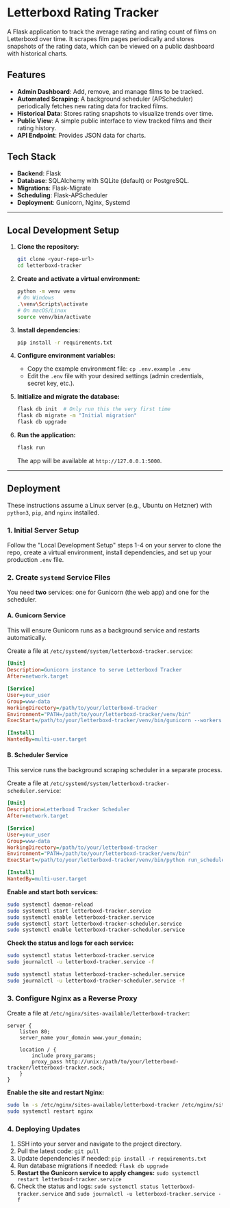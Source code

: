 # Letterboxd Rating Tracker

A Flask application to track the average rating and rating count of films on Letterboxd over time. It scrapes film pages periodically and stores snapshots of the rating data, which can be viewed on a public dashboard with historical charts.

## Features

-   **Admin Dashboard**: Add, remove, and manage films to be tracked.
-   **Automated Scraping**: A background scheduler (APScheduler) periodically fetches new rating data for tracked films.
-   **Historical Data**: Stores rating snapshots to visualize trends over time.
-   **Public View**: A simple public interface to view tracked films and their rating history.
-   **API Endpoint**: Provides JSON data for charts.

## Tech Stack

-   **Backend**: Flask
-   **Database**: SQLAlchemy with SQLite (default) or PostgreSQL.
-   **Migrations**: Flask-Migrate
-   **Scheduling**: Flask-APScheduler
-   **Deployment**: Gunicorn, Nginx, Systemd

---

## Local Development Setup

1.  **Clone the repository:**
    ```bash
    git clone <your-repo-url>
    cd letterboxd-tracker
    ```

2.  **Create and activate a virtual environment:**
    ```bash
    python -m venv venv
    # On Windows
    .\venv\Scripts\activate
    # On macOS/Linux
    source venv/bin/activate
    ```

3.  **Install dependencies:**
    ```bash
    pip install -r requirements.txt
    ```

4.  **Configure environment variables:**
    -   Copy the example environment file: `cp .env.example .env`
    -   Edit the `.env` file with your desired settings (admin credentials, secret key, etc.).

5.  **Initialize and migrate the database:**
    ```bash
    flask db init  # Only run this the very first time
    flask db migrate -m "Initial migration"
    flask db upgrade
    ```

6.  **Run the application:**
    ```bash
    flask run
    ```
    The app will be available at `http://127.0.0.1:5000`.

---

## Deployment

These instructions assume a Linux server (e.g., Ubuntu on Hetzner) with `python3`, `pip`, and `nginx` installed.

### 1. Initial Server Setup

Follow the "Local Development Setup" steps 1-4 on your server to clone the repo, create a virtual environment, install dependencies, and set up your production `.env` file.

### 2. Create `systemd` Service Files

You need **two** services: one for Gunicorn (the web app) and one for the scheduler.

#### A. Gunicorn Service

This will ensure Gunicorn runs as a background service and restarts automatically.

Create a file at `/etc/systemd/system/letterboxd-tracker.service`:
```ini
[Unit]
Description=Gunicorn instance to serve Letterboxd Tracker
After=network.target

[Service]
User=your_user
Group=www-data
WorkingDirectory=/path/to/your/letterboxd-tracker
Environment="PATH=/path/to/your/letterboxd-tracker/venv/bin"
ExecStart=/path/to/your/letterboxd-tracker/venv/bin/gunicorn --workers 3 --bind unix:letterboxd-tracker.sock -m 007 wsgi:app

[Install]
WantedBy=multi-user.target
```

#### B. Scheduler Service

This service runs the background scraping scheduler in a separate process.

Create a file at `/etc/systemd/system/letterboxd-tracker-scheduler.service`:
```ini
[Unit]
Description=Letterboxd Tracker Scheduler
After=network.target

[Service]
User=your_user
Group=www-data
WorkingDirectory=/path/to/your/letterboxd-tracker
Environment="PATH=/path/to/your/letterboxd-tracker/venv/bin"
ExecStart=/path/to/your/letterboxd-tracker/venv/bin/python run_scheduler.py

[Install]
WantedBy=multi-user.target
```

**Enable and start both services:**
```bash
sudo systemctl daemon-reload
sudo systemctl start letterboxd-tracker.service
sudo systemctl enable letterboxd-tracker.service
sudo systemctl start letterboxd-tracker-scheduler.service
sudo systemctl enable letterboxd-tracker-scheduler.service
```

**Check the status and logs for each service:**
```bash
sudo systemctl status letterboxd-tracker.service
sudo journalctl -u letterboxd-tracker.service -f

sudo systemctl status letterboxd-tracker-scheduler.service
sudo journalctl -u letterboxd-tracker-scheduler.service -f
```

### 3. Configure Nginx as a Reverse Proxy

Create a file at `/etc/nginx/sites-available/letterboxd-tracker`:
```nginx
server {
    listen 80;
    server_name your_domain www.your_domain;

    location / {
        include proxy_params;
        proxy_pass http://unix:/path/to/your/letterboxd-tracker/letterboxd-tracker.sock;
    }
}
```

**Enable the site and restart Nginx:**
```bash
sudo ln -s /etc/nginx/sites-available/letterboxd-tracker /etc/nginx/sites-enabled
sudo systemctl restart nginx
```

### 4. Deploying Updates

1.  SSH into your server and navigate to the project directory.
2.  Pull the latest code: `git pull`
3.  Update dependencies if needed: `pip install -r requirements.txt`
4.  Run database migrations if needed: `flask db upgrade`
5.  **Restart the Gunicorn service to apply changes:** `sudo systemctl restart letterboxd-tracker.service`
6.  Check the status and logs: `sudo systemctl status letterboxd-tracker.service` and `sudo journalctl -u letterboxd-tracker.service -f`